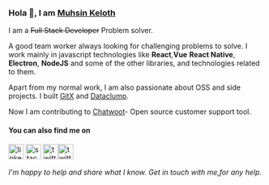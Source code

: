 ### Hola 👋, I am [Muhsin Keloth](https://muhsin-k.github.io/)

I am a <del>Full Stack Developer</del> Problem solver.

A good team worker always looking for challenging problems to solve. I work mainly in javascript technologies like **React**,**Vue** **React Native**, **Electron**, **NodeJS** and some of the other libraries, and technologies related to them.

Apart from my normal work, I am also passionate about OSS and side projects. I built [GitX](http://gitxapp.com/) and [Dataclump](https://www.dataclump.io/).

Now I am contributing to [Chatwoot](https://www.chatwoot.com/)- Open source customer support tool.

#### You can also find me on

[<img src='https://cdn.jsdelivr.net/npm/simple-icons@3.0.1/icons/linkedin.svg' alt='linkedin' height='30'>](https://www.linkedin.com/in/muhsin-k/) [<img src='https://cdn.jsdelivr.net/npm/simple-icons@3.0.1/icons/stackoverflow.svg' alt='stackoverflow' height='30'>](https://stackoverflow.com/users/3901856/muhsin-keloth?tab=profile)  [<img src='https://cdn.jsdelivr.net/npm/simple-icons@3.0.1/icons/twitter.svg' alt='twitter' height='30'>](https://twitter.com/muhsinkeramam)[<img src='https://cdn.jsdelivr.net/npm/simple-icons@3.0.1/icons/medium.svg' alt='twitter' height='30'>](https://medium.com/@muhsinkeramam)

_I'm happy to help and share what I know. Get in touch with me,for any help._
